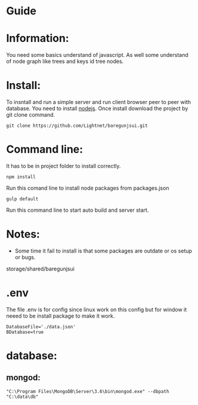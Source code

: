 # Guide

# Information:
 You need some basics understand of javascript. As well some understand of node graph like trees and keys id tree nodes.

# Install:
 To insntall and run a simple server and run client browser peer to peer with database. You need to install [nodejs](https://nodejs.org). Once install download the project by git clone command.

```
git clone https://github.com/Lightnet/baregunjsui.git
```

# Command line:
It has to be in project folder to install correctly.
```
npm install
```
Run this comand line to install node packages from packages.json
```
gulp default
```
Run this command line to start auto build and server start.

# Notes:
 * Some time it fail to install is that some packages are outdate or os setup or bugs.

 storage/shared/baregunjsui

# .env

The file .env is for config since linux work on this config but for window it neeed to be install package to make it work.

```
DatabaseFile='./data.json'
BDatabase=true
```

# database:

## mongod:

```
"C:\Program Files\MongoDB\Server\3.6\bin\mongod.exe" --dbpath "C:\data\db"
```